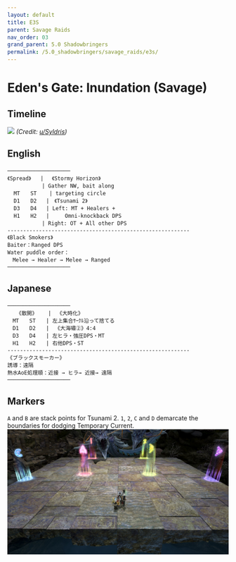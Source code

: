 ```yaml
---
layout: default
title: E3S
parent: Savage Raids
nav_order: 03
grand_parent: 5.0 Shadowbringers
permalink: /5.0_shadowbringers/savage_raids/e3s/
---
```


# Eden's Gate: Inundation (Savage)

## Timeline

![](https://preview.redd.it/uwe99rrdn9e31.png?width=1800&format=png&auto=webp&s=fb875a6003edffff89a5cefac8c082dc849662bf)
*(Credit: [u/Syldris](https://www.reddit.com/r/ffxiv/comments/clkiwe/e3s_rotation_and_timeline/))*

## English
```
────────────────────
《Spread》   | 　《Stormy Horizon》
　　　　　　 | Gather NW, bait along
  MT　　ST    | targeting circle
  D1　　D2   |　《Tsunami 2》
  D3　　D4   | Left: MT + Healers + 
  H1　　H2   |　　　Omni-knockback DPS
　　　　　　 | Right: OT + All other DPS
----------------------------------------------------------
《Black Smokers》
Baiter：Ranged DPS
Water puddle order：
　Melee → Healer → Melee → Ranged
────────────────────
```

## Japanese
```
────────────────────
  　《散開》　　 | 　《大時化》
　MT　　ST　　| 左上集合ｻｰｸﾙ沿って捨てる
　D1　　D2　　| 　《大海嘯②》4:4
　D3　　D4　　| 左ヒラ・強圧DPS・MT
　H1　　H2　　| 右他DPS・ST
----------------------------------------------------------
《ブラックスモーカー》
誘導：遠隔
熱水AoE処理順：近接 → ヒラ→ 近接→ 遠隔
────────────────────
```

## Markers

`A` and `B` are stack points for Tsunami 2. `1`, `2`, `C` and `D` demarcate the boundaries for dodging Temporary Current.
![](images/markers.jpg)